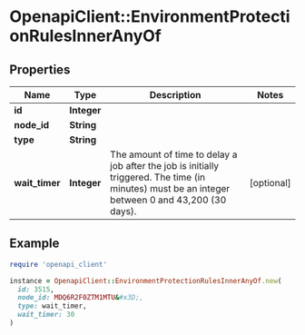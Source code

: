 # OpenapiClient::EnvironmentProtectionRulesInnerAnyOf

## Properties

| Name | Type | Description | Notes |
| ---- | ---- | ----------- | ----- |
| **id** | **Integer** |  |  |
| **node_id** | **String** |  |  |
| **type** | **String** |  |  |
| **wait_timer** | **Integer** | The amount of time to delay a job after the job is initially triggered. The time (in minutes) must be an integer between 0 and 43,200 (30 days). | [optional] |

## Example

```ruby
require 'openapi_client'

instance = OpenapiClient::EnvironmentProtectionRulesInnerAnyOf.new(
  id: 3515,
  node_id: MDQ6R2F0ZTM1MTU&#x3D;,
  type: wait_timer,
  wait_timer: 30
)
```

